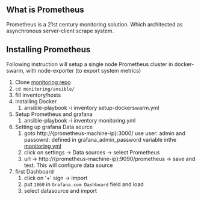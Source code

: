 ## What is Prometheus

  Prometheus is a 21st century monitoring solution. Which architected as asynchronous server-client scrape system.
  
## Installing Prometheus

  Following instruction will setup a single node Prometheus cluster in docker-swarm, with node-exporter (to export system metrics)
  
  1. Clone [monitoring repo](https://github.com/rjshrjndrn/monitoring)
  2. `cd monitoring/ansible/`
  3. fill inventory/hosts
  4. Installing  Docker
      1. ansible-playbook -i inventory setup-dockerswarm.yml
  5. Setup Prometheus and grafana
      1. ansible-playbook -i inventory monitoring.yml
  6. Setting up grafana Data source
      1. goto http://{prometheus-machine-ip}:3000/ use user: admin and passowrd: defined in grafana_admin_password variable inthe [monitoring yml](monitoring.yml)
      2. click on settings -> Data sources -> select Prometheus
      3. url -> http://{prometheus-machine-ip}:9090/prometheus -> save and test. This will configure data source
  7. first Dashboard
      1. click on '+' sign -> import
      2. put `1860` in `Grafana.com Dashboard` field and load
      3. select datasource and import
